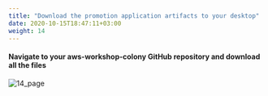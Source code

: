 ```yaml
---
title: "Download the promotion application artifacts to your desktop"
date: 2020-10-15T18:47:11+03:00
weight: 14
---
```


#### Navigate to your aws-workshop-colony GitHub repository and download all the files

![14_page](/images/module1/14_page.png)